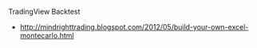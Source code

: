 TradingView Backtest
- http://mindrighttrading.blogspot.com/2012/05/build-your-own-excel-montecarlo.html

